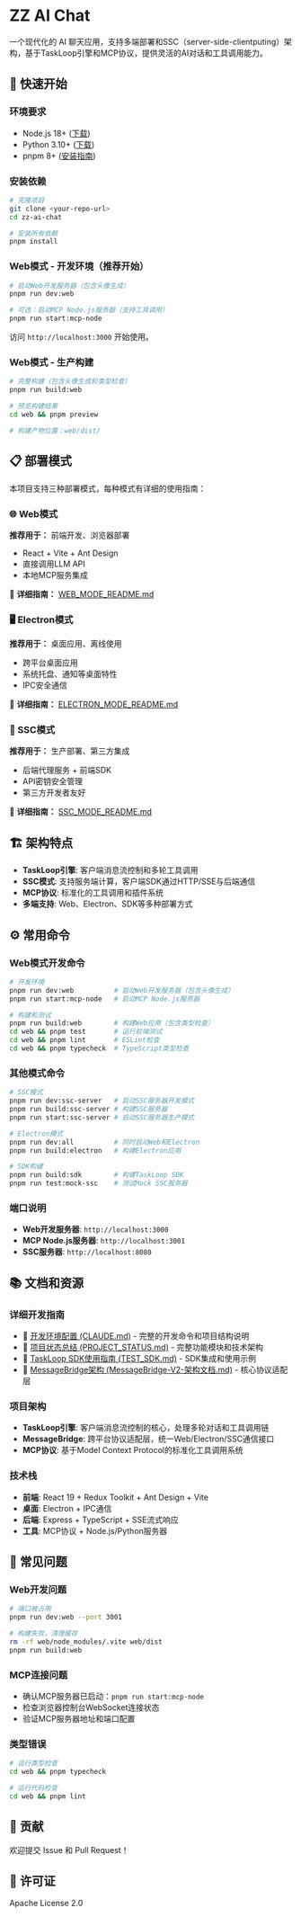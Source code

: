 # ZZ AI Chat

一个现代化的 AI 聊天应用，支持多端部署和SSC（server-side-clientputing）架构，基于TaskLoop引擎和MCP协议，提供灵活的AI对话和工具调用能力。

## 🚀 快速开始

### 环境要求

- Node.js 18+ ([下载](https://nodejs.org/))
- Python 3.10+ ([下载](https://www.python.org/downloads/))
- pnpm 8+ ([安装指南](https://pnpm.io/installation))

### 安装依赖

```bash
# 克隆项目
git clone <your-repo-url>
cd zz-ai-chat

# 安装所有依赖
pnpm install
```

### Web模式 - 开发环境（推荐开始）

```bash
# 启动Web开发服务器（包含头像生成）
pnpm run dev:web

# 可选：启动MCP Node.js服务器（支持工具调用）
pnpm run start:mcp-node
```

访问 `http://localhost:3000` 开始使用。

### Web模式 - 生产构建

```bash
# 完整构建（包含头像生成和类型检查）
pnpm run build:web

# 预览构建结果
cd web && pnpm preview

# 构建产物位置：web/dist/
```

## 📋 部署模式

本项目支持三种部署模式，每种模式有详细的使用指南：

### 🌐 Web模式
**推荐用于：** 前端开发、浏览器部署
- React + Vite + Ant Design
- 直接调用LLM API
- 本地MCP服务集成

📖 **详细指南：** [WEB_MODE_README.md](./WEB_MODE_README.md)

### 🖥️ Electron模式
**推荐用于：** 桌面应用、离线使用
- 跨平台桌面应用
- 系统托盘、通知等桌面特性
- IPC安全通信

📖 **详细指南：** [ELECTRON_MODE_README.md](./ELECTRON_MODE_README.md)

### 🔧 SSC模式
**推荐用于：** 生产部署、第三方集成
- 后端代理服务 + 前端SDK
- API密钥安全管理
- 第三方开发者友好

📖 **详细指南：** [SSC_MODE_README.md](./SSC_MODE_README.md)

## 🏗️ 架构特点

- **TaskLoop引擎**: 客户端消息流控制和多轮工具调用
- **SSC模式**: 支持服务端计算，客户端SDK通过HTTP/SSE与后端通信
- **MCP协议**: 标准化的工具调用和插件系统
- **多端支持**: Web、Electron、SDK等多种部署方式

## ⚙️ 常用命令

### Web模式开发命令

```bash
# 开发环境
pnpm run dev:web          # 启动Web开发服务器（包含头像生成）
pnpm run start:mcp-node   # 启动MCP Node.js服务器

# 构建和测试
pnpm run build:web        # 构建Web应用（包含类型检查）
cd web && pnpm test       # 运行前端测试
cd web && pnpm lint       # ESLint检查
cd web && pnpm typecheck  # TypeScript类型检查
```

### 其他模式命令

```bash
# SSC模式
pnpm run dev:ssc-server   # 启动SSC服务器开发模式
pnpm run build:ssc-server # 构建SSC服务器
pnpm run start:ssc-server # 启动SSC服务器生产模式

# Electron模式
pnpm run dev:all          # 同时启动Web和Electron
pnpm run build:electron   # 构建Electron应用

# SDK构建
pnpm run build:sdk        # 构建TaskLoop SDK
pnpm run test:mock-ssc    # 测试Mock SSC服务器
```

### 端口说明

- **Web开发服务器**: `http://localhost:3000`
- **MCP Node.js服务器**: `http://localhost:3001`  
- **SSC服务器**: `http://localhost:8080`

## 📚 文档和资源

### 详细开发指南

- 📖 [开发环境配置 (CLAUDE.md)](./CLAUDE.md) - 完整的开发命令和项目结构说明  
- 📖 [项目状态总结 (PROJECT_STATUS.md)](./PROJECT_STATUS.md) - 完整功能模块和技术架构
- 📖 [TaskLoop SDK使用指南 (TEST_SDK.md)](./TEST_SDK.md) - SDK集成和使用示例
- 📖 [MessageBridge架构 (MessageBridge-V2-架构文档.md)](./MessageBridge-V2-架构文档.md) - 核心协议适配层

### 项目架构

- **TaskLoop引擎**: 客户端消息流控制的核心，处理多轮对话和工具调用链
- **MessageBridge**: 跨平台协议适配层，统一Web/Electron/SSC通信接口
- **MCP协议**: 基于Model Context Protocol的标准化工具调用系统

### 技术栈

- **前端**: React 19 + Redux Toolkit + Ant Design + Vite
- **桌面**: Electron + IPC通信
- **后端**: Express + TypeScript + SSE流式响应
- **工具**: MCP协议 + Node.js/Python服务器

## 🚨 常见问题

### Web开发问题

```bash
# 端口被占用
pnpm run dev:web --port 3001

# 构建失败，清理缓存
rm -rf web/node_modules/.vite web/dist
pnpm run build:web
```

### MCP连接问题

- 确认MCP服务器已启动：`pnpm run start:mcp-node`
- 检查浏览器控制台WebSocket连接状态
- 验证MCP服务器地址和端口配置

### 类型错误

```bash
# 运行类型检查
cd web && pnpm typecheck

# 运行代码检查
cd web && pnpm lint
```

## 🤝 贡献

欢迎提交 Issue 和 Pull Request！

## 📄 许可证

Apache License 2.0

